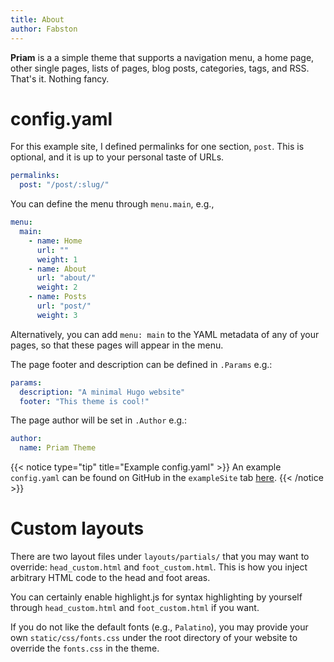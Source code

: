 ```yaml
---
title: About
author: Fabston
---
```


**Priam** is a a simple theme that supports a navigation menu, a home page, other single pages, lists of pages, blog posts, categories, tags, and RSS. That's it. Nothing fancy.

# config.yaml

For this example site, I defined permalinks for one section, `post`. This is optional, and it is up to your personal taste of URLs.

```yaml {linenos=table}
permalinks:
  post: "/post/:slug/"
```

You can define the menu through `menu.main`, e.g.,

```yaml {linenos=table}
menu:
  main:
    - name: Home
      url: ""
      weight: 1
    - name: About
      url: "about/"
      weight: 2
    - name: Posts
      url: "post/"
      weight: 3
```

Alternatively, you can add `menu: main` to the YAML metadata of any of your pages, so that these pages will appear in the menu.

The page footer and description can be defined in `.Params` e.g.:

```yaml {linenos=table}
params:
  description: "A minimal Hugo website"
  footer: "This theme is cool!"
```

The page author will be set in `.Author` e.g.:

```yaml {linenos=table}
author:
  name: Priam Theme
```

{{< notice type="tip" title="Example config.yaml" >}}
An example `config.yaml` can be found on GitHub in the `exampleSite` tab [here](https://github.com/fabston/Hugo-Theme-Priam/blob/main/exampleSite/config.yaml).
{{< /notice >}}

# Custom layouts

There are two layout files under `layouts/partials/` that you may want to override: `head_custom.html` and `foot_custom.html`. This is how you inject arbitrary HTML code to the head and foot areas.

You can certainly enable highlight.js for syntax highlighting by yourself through `head_custom.html` and `foot_custom.html` if you want.

If you do not like the default fonts (e.g., `Palatino`), you may provide your own `static/css/fonts.css` under the root directory of your website to override the `fonts.css` in the theme.

